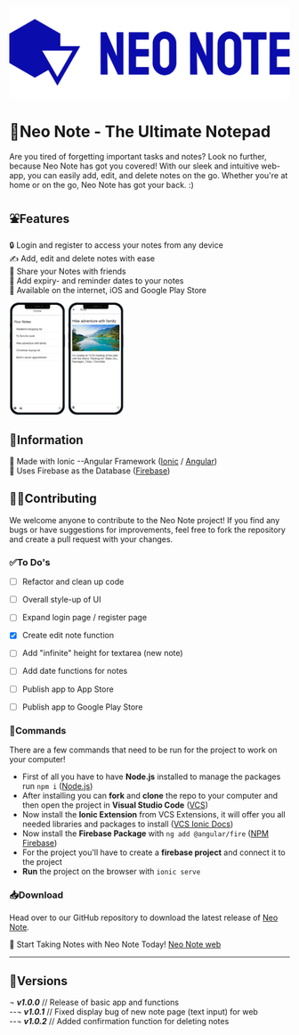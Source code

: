 <img src="logoneonote/logo_large2.png" height=10%/>

# 📝Neo Note - The Ultimate Notepad
Are you tired of forgetting important tasks and notes? Look no further, because Neo Note has got you covered! With our sleek and intuitive web-app, you can easily add, edit, and delete notes on the go. Whether you're at home or on the go, Neo Note has got your back. :)

## ⛲Features 
 🔒 Login and register to access your notes from any device <br>
 ✍️ Add, edit and delete notes with ease <br>
 🤝 Share your Notes with friends <br>
 📅 Add expiry- and reminder dates to your notes <br>
 🏪 Available on the internet, iOS and Google Play Store <br>
 <div>
  <img src=".github/ios-app1.png" width=20%/>
 <img src=".github/ios-app2.png" width=20%/>
  </div>
  
## 💁Information
 🔖 Made with Ionic --Angular Framework  ([Ionic](https://ionicframework.com) / [Angular](https://angular.io)) <br>
 💽 Uses Firebase as the Database  ([Firebase](httpsfirebase.google.com)) <br>
## 🧑‍💻Contributing
We welcome anyone to contribute to the Neo Note project! If you find any bugs or have suggestions for improvements, feel free to fork the repository and create a pull request with your changes.

### ✅To Do's
- [ ] Refactor and clean up code
- [ ] Overall style-up of UI
- [ ] Expand login page / register page
- [X] Create edit note function
- [ ] Add "infinite" height for textarea (new note)
- [ ] Add date functions for notes
 
- [ ] Publish app to App Store
- [ ] Publish app to Google Play Store

### 🤧Commands
There are a few commands that need to be run for the project to work on your computer!
* First of all you have to have **Node.js** installed to manage the packages run ```npm i``` ([Node.js](https://nodejs.org/en/))
* After installing you can **fork** and **clone** the repo to your computer and then open the project in **Visual Studio Code** ([VCS](https://code.visualstudio.com/download))
* Now install the **Ionic Extension** from VCS Extensions, it will offer you all needed libraries and packages to install ([VCS Ionic Docs](https://ionicframework.com/docs/intro/vscode-extension#:~:text=The%20Ionic%20Visual%20Studio%20Code%20extension%20helps%20you%20perform%20various,logo%20in%20the%20activity%20bar.))
* Now install the **Firebase Package** with ```ng add @angular/fire``` ([NPM Firebase](https://www.npmjs.com/package/firebase))
* For the project you'll have to create a **firebase project** and connect it to the project
* **Run** the project on the browser with ```ionic serve```

### 📥Download
Head over to our GitHub repository to download the latest release of [Neo Note](https://github.com/Sigmale1000/neonote).

🚀 Start Taking Notes with Neo Note Today! [Neo Note web](https://neonote.sigmale.dev)

-------------------------------------------------
## 🦠Versions
¬ ***v1.0.0*** // Release of basic app and functions <br>
--¬ ***v1.0.1*** // Fixed display bug of new note page (text input) for web <br>
--¬ ***v1.0.2*** // Added confirmation function for deleting notes <br>
